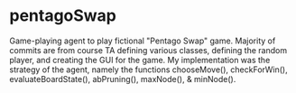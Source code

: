 # pentagoSwap
Game-playing agent to play fictional "Pentago Swap" game. Majority of commits are from course TA defining various classes,
defining the random player, and creating the GUI for the game. My implementation was the strategy of the agent, namely
the functions chooseMove(), checkForWin(), evaluateBoardState(), abPruning(), maxNode(), & minNode().
